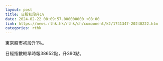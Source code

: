 ```yaml
---
layout: post
title: 日股初段升1%
date: 2024-02-22 08:09:57.000000000 +08:00
link: https://news.rthk.hk/rthk/ch/component/k2/1741347-20240222.htm
categories: rthk
---
```


東京股市初段升1%。

日經指數較早時報38652點，升390點。
